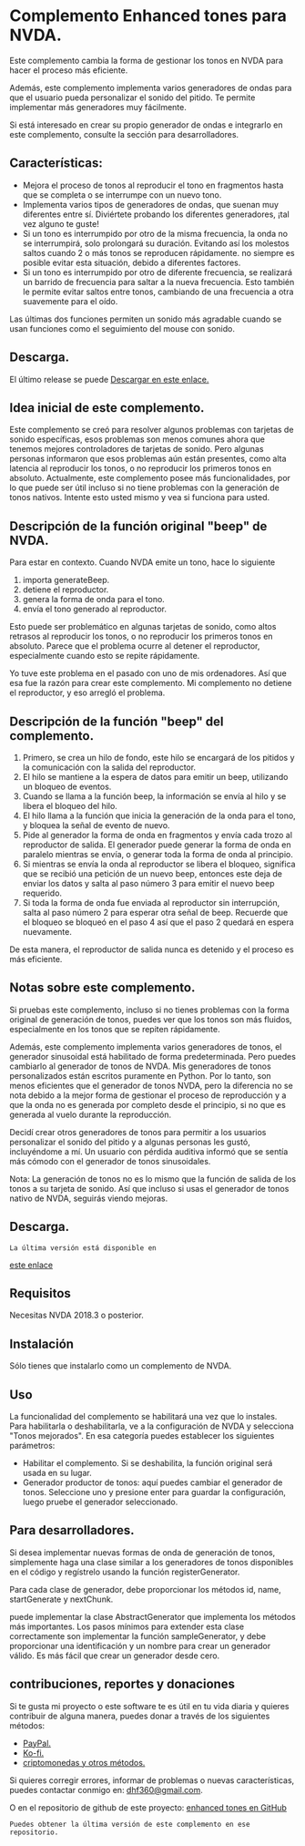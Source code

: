 # Complemento Enhanced tones para NVDA.

Este complemento cambia la forma de gestionar los tonos en NVDA para hacer el proceso más eficiente.

Además, este complemento implementa varios generadores de ondas para que el usuario pueda personalizar el sonido del pitido. Te permite implementar más generadores muy fácilmente.

Si está interesado en crear su propio generador de ondas e integrarlo en este complemento, consulte la sección para desarrolladores.

## Características:

* Mejora el proceso de tonos al reproducir el tono en fragmentos hasta que se completa o se interrumpe con un nuevo tono.
* Implementa varios tipos de generadores de ondas, que suenan muy diferentes entre sí. Diviértete probando los diferentes generadores, ¡tal vez alguno te guste!
* Si un tono es interrumpido por otro de la misma frecuencia, la onda no se interrumpirá, solo prolongará su duración. Evitando así los molestos saltos cuando 2 o más tonos se reproducen  rápidamente. no siempre es posible evitar esta situación, debido a diferentes factores.
* Si un tono es interrumpido por otro de diferente frecuencia, se realizará un barrido de frecuencia para saltar a la nueva frecuencia. Esto también le permite evitar saltos entre tonos, cambiando de una frecuencia a otra suavemente para el oído.

Las últimas dos funciones permiten un sonido más agradable cuando se usan funciones como el seguimiento del mouse con sonido.

## Descarga.
 El último release se puede [Descargar en este enlace.](https://davidacm.github.io/getlatest/gh/davidacm/enhancedTones)

## Idea inicial de este complemento.

Este complemento se creó para resolver algunos problemas con tarjetas de sonido específicas, esos problemas son menos comunes ahora que tenemos mejores controladores de tarjetas de sonido. Pero algunas personas informaron que esos problemas aún están presentes, como alta latencia al reproducir los tonos, o no reproducir los primeros tonos en absoluto. Actualmente, este complemento posee más funcionalidades, por lo que puede ser útil incluso si no tiene problemas con la generación de tonos nativos. Intente esto usted mismo y vea si funciona para usted.

## Descripción de la función original "beep" de NVDA.

Para estar en contexto. Cuando NVDA emite un tono, hace lo siguiente

1. importa generateBeep.
2. detiene el reproductor.
3. genera la forma de onda para el tono.
4. envía el tono generado al reproductor.


Esto puede ser problemático en algunas tarjetas de sonido, como altos retrasos al reproducir los tonos, o no reproducir los primeros tonos en absoluto. Parece que el problema ocurre al detener el reproductor, especialmente cuando esto se repite rápidamente.

Yo tuve este problema en el pasado con uno de mis ordenadores. Así que esa fue la razón para crear este complemento. Mi complemento no detiene el reproductor, y eso arregló el problema.

## Descripción de la función "beep" del complemento.

1. Primero, se crea un hilo de fondo, este hilo se encargará de los pitidos y la comunicación con la salida del reproductor.
2. El hilo se mantiene a la espera de datos para emitir un beep, utilizando un bloqueo de eventos.
3. Cuando se llama a la función beep, la información se envía al hilo y se libera el bloqueo del hilo.
4. El hilo llama a la función que inicia la generación de la onda para el tono, y bloquea la señal de evento de nuevo.
5. Pide al generador la forma de onda en fragmentos y envía cada trozo al reproductor de salida. El generador puede generar la forma de onda en paralelo mientras se envía, o generar toda la forma de onda al principio.
6. Si mientras se envía la onda  al reproductor se libera el bloqueo, significa que se recibió una petición de un nuevo beep, entonces este deja de enviar los datos y salta al paso número 3 para emitir el nuevo beep requerido.
7. Si toda la forma de onda fue enviada al reproductor sin interrupción, salta al paso número 2 para esperar otra señal de beep. Recuerde que el bloqueo se bloqueó en el paso 4 así que el paso 2 quedará en espera nuevamente.

De esta manera, el reproductor de salida nunca es detenido y el proceso es más eficiente.

## Notas sobre este complemento.

Si pruebas este complemento, incluso si no tienes problemas con la forma original de generación de tonos, puedes ver que los tonos son más fluidos, especialmente en los tonos que se repiten rápidamente.

Además, este complemento implementa varios generadores de tonos, el generador sinusoidal está habilitado de forma predeterminada. Pero puedes cambiarlo al generador de tonos de NVDA.
Mis generadores de tonos personalizados están escritos puramente en Python. Por lo tanto, son menos eficientes que el generador de tonos NVDA, pero la diferencia no se nota debido a la mejor forma de gestionar el proceso de reproducción y a que la onda no es generada por completo desde el principio, si no que es generada al vuelo durante la reproducción.

Decidí crear otros generadores de tonos para permitir a los usuarios personalizar el sonido del pitido y a algunas personas les gustó, incluyéndome a mí. Un usuario con pérdida auditiva informó que se sentía más cómodo con el generador de tonos sinusoidales.

Nota: La generación de tonos no es lo mismo que la función de salida de los tonos a su tarjeta de sonido. Así que incluso si usas el generador de tonos nativo de NVDA, seguirás viendo mejoras.

## Descarga.
	La última versión está disponible en
[este enlace](https://davidacm.github.io/getlatest/gh/davidacm/EnhancedTones)

## Requisitos
  Necesitas NVDA 2018.3 o posterior.

## Instalación
  Sólo tienes que instalarlo como un complemento de NVDA.

## Uso
  La funcionalidad del complemento se habilitará una vez que lo instales.  
  Para habilitarla o deshabilitarla, ve a la configuración de NVDA y selecciona "Tonos mejorados". En esa categoría puedes establecer los siguientes parámetros:

* Habilitar el complemento. Si se deshabilita, la función original será usada en su lugar.
* Generador productor de tonos: aquí puedes cambiar el generador de tonos. Seleccione uno y presione enter para guardar la configuración, luego pruebe el generador seleccionado.

## Para desarrolladores.

Si desea implementar nuevas formas de onda de generación de tonos, simplemente haga una clase similar a los generadores de tonos disponibles en el código y regístrelo usando la función registerGenerator.

Para cada clase de generador, debe proporcionar los métodos id, name, startGenerate y nextChunk.

puede implementar la clase AbstractGenerator que implementa los métodos más importantes. Los pasos mínimos para extender esta clase correctamente son implementar la función sampleGenerator, y debe proporcionar una identificación y un nombre para crear un generador válido. Es más fácil que crear un generador desde cero.

## contribuciones, reportes y donaciones

Si te gusta mi proyecto o este software te es útil en tu vida diaria y quieres contribuir de alguna manera, puedes donar a través de los siguientes métodos:

* [PayPal.](https://paypal.me/davicm)
* [Ko-fi.](https://ko-fi.com/davidacm)
* [criptomonedas y otros métodos.](https://davidacm.github.io/donations/)

Si quieres corregir errores, informar de problemas o nuevas características, puedes contactar conmigo en: <dhf360@gmail.com>.

  O en el repositorio de github de este proyecto:
  [enhanced tones en GitHub](https://github.com/davidacm/enhancedtones)

    Puedes obtener la última versión de este complemento en ese repositorio.
